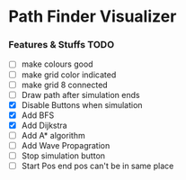 # Path Finder Visualizer

### Features & Stuffs TODO
- [ ] make colours good
- [ ] make grid color indicated
- [ ] make grid 8 connected
- [ ] Draw path after simulation ends
- [x] Disable Buttons when simulation
- [x] Add BFS
- [x] Add Dijkstra
- [ ] Add A* algorithm
- [ ] Add Wave Propagration
- [ ] Stop simulation button
- [ ] Start Pos end pos can't be in same place
